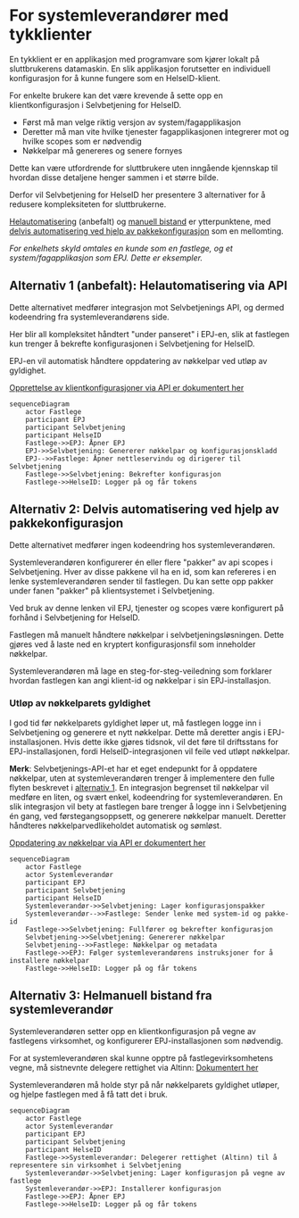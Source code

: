 # For systemleverandører med tykklienter

En tykklient er en applikasjon med programvare som kjører lokalt på sluttbrukerens datamaskin. En slik applikasjon forutsetter en individuell konfigurasjon for å kunne fungere som en HelseID-klient.

For enkelte brukere kan det være krevende å sette opp en klientkonfigurasjon i Selvbetjening for HelseID.

- Først må man velge riktig versjon av system/fagapplikasjon
- Deretter må man vite hvilke tjenester fagapplikasjonen integrerer mot og hvilke scopes som er nødvendig
- Nøkkelpar må genereres og senere fornyes

Dette kan være utfordrende for sluttbrukere uten inngående kjennskap til hvordan disse detaljene henger sammen i et større bilde.

Derfor vil Selvbetjening for HelseID her presentere 3 alternativer for å redusere kompleksiteten for sluttbrukerne.

[Helautomatisering](#alternativ-1-anbefalt-helautomatisering-via-api) (anbefalt) og [manuell bistand](#alternativ-3-helmanuell-bistand-fra-systemleverandør) er ytterpunktene, med [delvis automatisering ved hjelp av pakkekonfigurasjon](#alternativ-2-delvis-automatisering-ved-hjelp-av-pakkekonfigurasjon) som en mellomting.

*For enkelhets skyld omtales en kunde som en fastlege, og et system/fagapplikasjon som EPJ. Dette er eksempler.*

## Alternativ 1 (anbefalt): Helautomatisering via API

Dette alternativet medfører integrasjon mot Selvbetjenings API, og dermed kodeendring fra systemleverandørens side.

Her blir all kompleksitet håndtert "under panseret" i EPJ-en, slik at fastlegen kun trenger å bekrefte konfigurasjonen i Selvbetjening for HelseID.

EPJ-en vil automatisk håndtere oppdatering av nøkkelpar ved utløp av gyldighet.

[Opprettelse av klientkonfigurasjoner via API er dokumentert her](../README.md)

```mermaid
sequenceDiagram
    actor Fastlege
    participant EPJ
    participant Selvbetjening
    participant HelseID
    Fastlege->>EPJ: Åpner EPJ
    EPJ->>Selvbetjening: Genererer nøkkelpar og konfigurasjonskladd
    EPJ-->>Fastlege: Åpner nettleservindu og dirigerer til Selvbetjening
    Fastlege->>Selvbetjening: Bekrefter konfigurasjon
    Fastlege->>HelseID: Logger på og får tokens
```

## Alternativ 2: Delvis automatisering ved hjelp av pakkekonfigurasjon

Dette alternativet medfører ingen kodeendring hos systemleverandøren.

Systemleverandøren konfigurerer én eller flere "pakker" av api scopes i Selvbetjening. Hver av disse pakkene vil ha en id, som kan refereres i en lenke systemleverandøren sender til fastlegen. Du kan sette opp pakker under fanen "pakker" på klientsystemet i Selvbetjening.

Ved bruk av denne lenken vil EPJ, tjenester og scopes være konfigurert på forhånd i Selvbetjening for HelseID.

Fastlegen må manuelt håndtere nøkkelpar i selvbetjeningsløsningen. Dette gjøres ved å laste ned en kryptert konfigurasjonsfil som inneholder nøkkelpar.

Systemleverandøren må lage en steg-for-steg-veiledning som forklarer hvordan fastlegen kan angi klient-id og nøkkelpar i sin EPJ-installasjon.

### Utløp av nøkkelparets gyldighet

I god tid før nøkkelparets gyldighet løper ut, må fastlegen logge inn i Selvbetjening og generere et nytt nøkkelpar. Dette må deretter angis i EPJ-installasjonen. Hvis dette ikke gjøres tidsnok, vil det føre til driftsstans for EPJ-installasjonen, fordi HelseID-integrasjonen vil feile ved utløpt nøkkelpar.

**Merk**: Selvbetjenings-API-et har et eget endepunkt for å oppdatere nøkkelpar, uten at systemleverandøren trenger å implementere den fulle flyten beskrevet i [alternativ 1](#alternativ-1-helautomatisering-via-api). En integrasjon begrenset til nøkkelpar vil medføre en liten, og svært enkel, kodeendring for systemleverandøren. En slik integrasjon vil bety at fastlegen bare trenger å logge inn i Selvbetjening én gang, ved førstegangsoppsett, og generere nøkkelpar manuelt. Deretter håndteres nøkkelparvedlikeholdet automatisk og sømløst.

[Oppdatering av nøkkelpar via API er dokumentert her](../README.md#updating-the-client)

```mermaid
sequenceDiagram
    actor Fastlege
    actor Systemleverandør
    participant EPJ
    participant Selvbetjening
    participant HelseID
    Systemleverandør->>Selvbetjening: Lager konfigurasjonspakker
    Systemleverandør-->>Fastlege: Sender lenke med system-id og pakke-id
    Fastlege->>Selvbetjening: Fullfører og bekrefter konfigurasjon
    Selvbetjening->>Selvbetjening: Genererer nøkkelpar
    Selvbetjening-->>Fastlege: Nøkkelpar og metadata
    Fastlege->>EPJ: Følger systemleverandørens instruksjoner for å installere nøkkelpar
    Fastlege->>HelseID: Logger på og får tokens
```

## Alternativ 3: Helmanuell bistand fra systemleverandør

Systemleverandøren setter opp en klientkonfigurasjon på vegne av fastlegens virksomhet, og konfigurerer EPJ-installasjonen som nødvendig.

For at systemleverandøren skal kunne opptre på fastlegevirksomhetens vegne, må sistnevnte delegere rettighet via Altinn: [Dokumentert her](https://helseid.atlassian.net/wiki/spaces/HELSEID/pages/526876673/Delegering+fra+virksomhet+til+virksomhet)

Systemleverandøren må holde styr på når nøkkelparets gyldighet utløper, og hjelpe fastlegen med å få tatt det i bruk.

```mermaid
sequenceDiagram
    actor Fastlege
    actor Systemleverandør
    participant EPJ
    participant Selvbetjening
    participant HelseID
    Fastlege->>Systemleverandør: Delegerer rettighet (Altinn) til å representere sin virksomhet i Selvbetjening 
    Systemleverandør->>Selvbetjening: Lager konfigurasjon på vegne av fastlege
    Systemleverandør->>EPJ: Installerer konfigurasjon
    Fastlege->>EPJ: Åpner EPJ
    Fastlege->>HelseID: Logger på og får tokens
```
